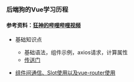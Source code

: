 ### 后端狗的Vue学习历程

#### 参考资料：[狂神的哔哩哔哩视频](https://www.bilibili.com/video/BV18E411a7mC)

- 基础知识点
  - 基础语法，组件示例，axios请求，计算属性
  - [传送门](0.basic/README.md)

- [组件间通信、Slot使用以及vue-router使用](1.communicate-slot-router/README.md)

